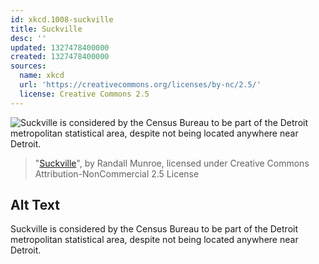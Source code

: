 ```yaml
---
id: xkcd.1008-suckville
title: Suckville
desc: ''
updated: 1327478400000
created: 1327478400000
sources:
  name: xkcd
  url: 'https://creativecommons.org/licenses/by-nc/2.5/'
  license: Creative Commons 2.5
---
```

![Suckville is considered by the Census Bureau to be part of the Detroit metropolitan statistical area, despite not being located anywhere near Detroit.](https://imgs.xkcd.com/comics/suckville.png)
> "[Suckville](https://xkcd.com/1008/)", by Randall Munroe, licensed under Creative Commons Attribution-NonCommercial 2.5 License

## Alt Text
Suckville is considered by the Census Bureau to be part of the Detroit metropolitan statistical area, despite not being located anywhere near Detroit.
